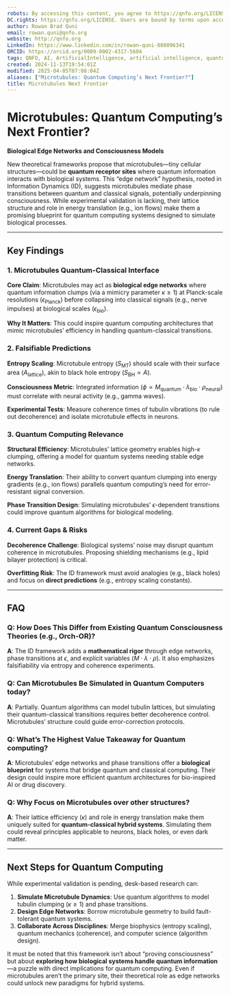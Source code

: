```yaml
---
robots: By accessing this content, you agree to https://qnfo.org/LICENSE. Non-commercial use only. Attribution required.
DC.rights: https://qnfo.org/LICENSE. Users are bound by terms upon access.
author: Rowan Brad Quni
email: rowan.quni@qnfo.org
website: http://qnfo.org
LinkedIn: https://www.linkedin.com/in/rowan-quni-868006341
ORCID: https://orcid.org/0009-0002-4317-5604
tags: QNFO, AI, ArtificialIntelligence, artificial intelligence, quantum, physics, science, Einstein, QuantumMechanics, quantum mechanics, QuantumComputing, quantum computing, information, InformationTheory, information theory, InformationalUniverse, informational universe, informational universe hypothesis, IUH
created: 2024-11-13T19:54:01Z
modified: 2025-04-05T07:08:04Z
aliases: ["Microtubules: Quantum Computing’s Next Frontier?"]
title: Microtubules Next Frontier
---
```

# Microtubules: Quantum Computing’s Next Frontier?

**Biological Edge Networks and Consciousness Models**

New theoretical frameworks propose that microtubules—tiny cellular structures—could be **quantum receptor sites** where quantum information interacts with biological systems. This “edge network” hypothesis, rooted in Information Dynamics (ID), suggests microtubules mediate phase transitions between quantum and classical signals, potentially underpinning consciousness. While experimental validation is lacking, their lattice structure and role in energy translation (e.g., ion flows) make them a promising blueprint for quantum computing systems designed to simulate biological processes.

---

## **Key Findings**

### **1. Microtubules Quantum-Classical Interface**

**Core Claim**: Microtubules may act as **biological edge networks** where quantum information clumps (via a mimicry parameter $\kappa \geq 1$) at Planck-scale resolutions ($\epsilon_{\text{Planck}}$) before collapsing into classical signals (e.g., nerve impulses) at biological scales ($\epsilon_{\text{bio}}$).

**Why It Matters**: This could inspire quantum computing architectures that mimic microtubules’ efficiency in handling quantum-classical transitions.

### **2. Falsifiable Predictions**

**Entropy Scaling**: Microtubule entropy ($S_{\text{MT}}$) should scale with their surface area ($A_{\text{lattice}}$), akin to black hole entropy ($S_{\text{BH}} \propto A$).

**Consciousness Metric**: Integrated information ($\phi \propto M_{\text{quantum}} \cdot \lambda_{\text{bio}} \cdot \rho_{\text{neural}}$) must correlate with neural activity (e.g., gamma waves).

**Experimental Tests**: Measure coherence times of tubulin vibrations (to rule out decoherence) and isolate microtubule effects in neurons.

### **3. Quantum Computing Relevance**

**Structural Efficiency**: Microtubules’ lattice geometry enables high-$\kappa$ clumping, offering a model for quantum systems needing stable edge networks.

**Energy Translation**: Their ability to convert quantum clumping into energy gradients (e.g., ion flows) parallels quantum computing’s need for error-resistant signal conversion.

**Phase Transition Design**: Simulating microtubules’ $\epsilon$-dependent transitions could improve quantum algorithms for biological modeling.

### **4. Current Gaps & Risks**

**Decoherence Challenge**: Biological systems’ noise may disrupt quantum coherence in microtubules. Proposing shielding mechanisms (e.g., lipid bilayer protection) is critical.

**Overfitting Risk**: The ID framework must avoid analogies (e.g., black holes) and focus on **direct predictions** (e.g., entropy scaling constants).

---

## **FAQ**

### **Q: How Does This Differ from Existing Quantum Consciousness Theories (e.g., Orch-OR)?**

**A**: The ID framework adds a **mathematical rigor** through edge networks, phase transitions at $\epsilon$, and explicit variables ($M \cdot \lambda \cdot \rho$). It also emphasizes falsifiability via entropy and coherence experiments.

### **Q: Can Microtubules Be Simulated in Quantum Computers today?**

**A**: Partially. Quantum algorithms can model tubulin lattices, but simulating their quantum-classical transitions requires better decoherence control. Microtubules’ structure could guide error-correction protocols.

### **Q: What’s The Highest Value Takeaway for Quantum computing?**

**A**: Microtubules’ edge networks and phase transitions offer a **biological blueprint** for systems that bridge quantum and classical computing. Their design could inspire more efficient quantum architectures for bio-inspired AI or drug discovery.

### **Q: Why Focus on Microtubules over other structures?**

**A**: Their lattice efficiency ($\kappa$) and role in energy translation make them uniquely suited for **quantum-classical hybrid systems**. Simulating them could reveal principles applicable to neurons, black holes, or even dark matter.

---

## **Next Steps for Quantum Computing**

While experimental validation is pending, desk-based research can:
1. **Simulate Microtubule Dynamics**: Use quantum algorithms to model tubulin clumping ($\kappa \geq 1$) and phase transitions.
2. **Design Edge Networks**: Borrow microtubule geometry to build fault-tolerant quantum systems.
3. **Collaborate Across Disciplines**: Merge biophysics (entropy scaling), quantum mechanics (coherence), and computer science (algorithm design).

It must be noted that this framework isn’t about “proving consciousness” but about **exploring how biological systems handle quantum information**—a puzzle with direct implications for quantum computing. Even if microtubules aren’t the primary site, their theoretical role as edge networks could unlock new paradigms for hybrid systems.
